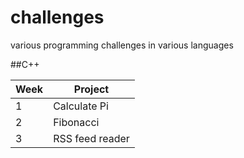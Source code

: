 # challenges
various programming challenges in various languages

##C++

| Week 	| Project 		 |
| ----- | -------------- |
| 1  	| Calculate Pi   |
| 2  	| Fibonacci      |
| 3  	| RSS feed reader|
